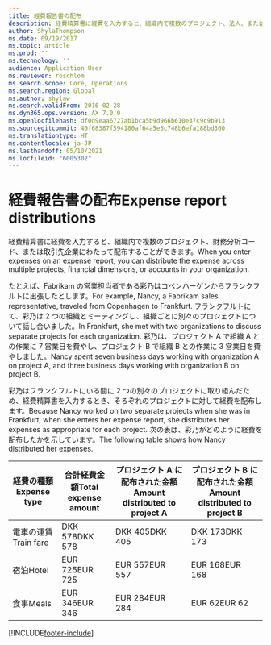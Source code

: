 ```yaml
---
title: 経費報告書の配布
description: 経費精算書に経費を入力すると、組織内で複数のプロジェクト、法人、または取引先企業にわたって配布することができます。
author: ShylaThompson
ms.date: 09/19/2017
ms.topic: article
ms.prod: ''
ms.technology: ''
audience: Application User
ms.reviewer: roschlom
ms.search.scope: Core, Operations
ms.search.region: Global
ms.author: shylaw
ms.search.validFrom: 2016-02-28
ms.dyn365.ops.version: AX 7.0.0
ms.openlocfilehash: df0d9eaa6727ab1bca5b9d966b610e37c9c9b913
ms.sourcegitcommit: 40f68387f594180af64a5e5c748b6efa188bd300
ms.translationtype: HT
ms.contentlocale: ja-JP
ms.lasthandoff: 05/10/2021
ms.locfileid: "6005302"
---
```

# <a name="expense-report-distributions"></a><span data-ttu-id="7c8d4-103">経費報告書の配布</span><span class="sxs-lookup"><span data-stu-id="7c8d4-103">Expense report distributions</span></span>

<span data-ttu-id="7c8d4-104">経費精算書に経費を入力すると、組織内で複数のプロジェクト、財務分析コード、または取引先企業にわたって配布することができます。</span><span class="sxs-lookup"><span data-stu-id="7c8d4-104">When you enter expenses on an expense report, you can distribute the expense across multiple projects, financial dimensions, or accounts in your organization.</span></span>

<span data-ttu-id="7c8d4-105">たとえば、Fabrikam の営業担当者である彩乃はコペンハーゲンからフランクフルトに出張したとします。</span><span class="sxs-lookup"><span data-stu-id="7c8d4-105">For example, Nancy, a Fabrikam sales representative, traveled from Copenhagen to Frankfurt.</span></span> <span data-ttu-id="7c8d4-106">フランクフルトにて、彩乃は 2 つの組織とミーティングし、組織ごとに別々のプロジェクトについて話し合いました。</span><span class="sxs-lookup"><span data-stu-id="7c8d4-106">In Frankfurt, she met with two organizations to discuss separate projects for each organization.</span></span> <span data-ttu-id="7c8d4-107">彩乃は、プロジェクト A で組織 A との作業に 7 営業日を費やし、プロジェクト B で組織 B との作業に 3 営業日を費やしました。</span><span class="sxs-lookup"><span data-stu-id="7c8d4-107">Nancy spent seven business days working with organization A on project A, and three business days working with organization B on project B.</span></span>

<span data-ttu-id="7c8d4-108">彩乃はフランクフルトにいる間に 2 つの別々のプロジェクトに取り組んだため、経費精算書を入力するとき、そろぞれのプロジェクトに対して経費を配布します。</span><span class="sxs-lookup"><span data-stu-id="7c8d4-108">Because Nancy worked on two separate projects when she was in Frankfurt, when she enters her expense report, she distributes her expenses as appropriate for each project.</span></span> <span data-ttu-id="7c8d4-109">次の表は、彩乃がどのように経費を配布したかを示しています。</span><span class="sxs-lookup"><span data-stu-id="7c8d4-109">The following table shows how Nancy distributed her expenses.</span></span>


| <span data-ttu-id="7c8d4-110">経費の種類</span><span class="sxs-lookup"><span data-stu-id="7c8d4-110">Expense type</span></span> | <span data-ttu-id="7c8d4-111">合計経費金額</span><span class="sxs-lookup"><span data-stu-id="7c8d4-111">Total expense amount</span></span>|<span data-ttu-id="7c8d4-112">プロジェクト A に配布された金額</span><span class="sxs-lookup"><span data-stu-id="7c8d4-112">Amount distributed to project A</span></span>| <span data-ttu-id="7c8d4-113">プロジェクト B に配布された金額</span><span class="sxs-lookup"><span data-stu-id="7c8d4-113">Amount distributed to project B</span></span> |
|--------------|---------------------|-------------------------------|---------------------------------|
|<span data-ttu-id="7c8d4-114">電車の運賃</span><span class="sxs-lookup"><span data-stu-id="7c8d4-114">Train fare</span></span>   |<span data-ttu-id="7c8d4-115">DKK 578</span><span class="sxs-lookup"><span data-stu-id="7c8d4-115">DKK 578</span></span>              |<span data-ttu-id="7c8d4-116">DKK 405</span><span class="sxs-lookup"><span data-stu-id="7c8d4-116">DKK 405</span></span>                        |<span data-ttu-id="7c8d4-117">DKK 173</span><span class="sxs-lookup"><span data-stu-id="7c8d4-117">DKK 173</span></span>                          |
|<span data-ttu-id="7c8d4-118">宿泊</span><span class="sxs-lookup"><span data-stu-id="7c8d4-118">Hotel</span></span>         |<span data-ttu-id="7c8d4-119">EUR 725</span><span class="sxs-lookup"><span data-stu-id="7c8d4-119">EUR 725</span></span>              |<span data-ttu-id="7c8d4-120">EUR 557</span><span class="sxs-lookup"><span data-stu-id="7c8d4-120">EUR 557</span></span>                        |<span data-ttu-id="7c8d4-121">EUR 168</span><span class="sxs-lookup"><span data-stu-id="7c8d4-121">EUR 168</span></span>                          |
|<span data-ttu-id="7c8d4-122">食事</span><span class="sxs-lookup"><span data-stu-id="7c8d4-122">Meals</span></span>         |<span data-ttu-id="7c8d4-123">EUR 346</span><span class="sxs-lookup"><span data-stu-id="7c8d4-123">EUR 346</span></span>              |<span data-ttu-id="7c8d4-124">EUR 284</span><span class="sxs-lookup"><span data-stu-id="7c8d4-124">EUR 284</span></span>                        |<span data-ttu-id="7c8d4-125">EUR 62</span><span class="sxs-lookup"><span data-stu-id="7c8d4-125">EUR 62</span></span>                           |



[!INCLUDE[footer-include](../includes/footer-banner.md)]